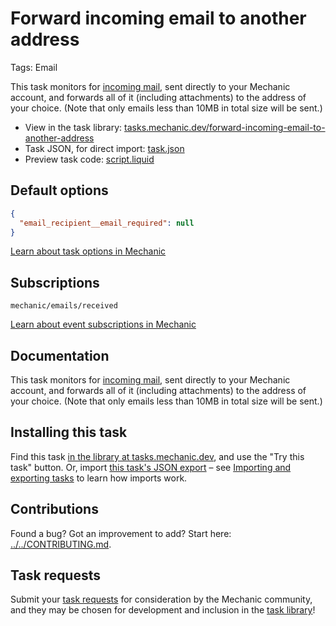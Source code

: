 # Forward incoming email to another address

Tags: Email

This task monitors for [incoming mail](https://learn.mechanic.dev/platform/email/receiving-email), sent directly to your Mechanic account, and forwards all of it (including attachments) to the address of your choice. (Note that only emails less than 10MB in total size will be sent.)

* View in the task library: [tasks.mechanic.dev/forward-incoming-email-to-another-address](https://tasks.mechanic.dev/forward-incoming-email-to-another-address)
* Task JSON, for direct import: [task.json](../../tasks/forward-incoming-email-to-another-address.json)
* Preview task code: [script.liquid](./script.liquid)

## Default options

```json
{
  "email_recipient__email_required": null
}
```

[Learn about task options in Mechanic](https://learn.mechanic.dev/core/tasks/options)

## Subscriptions

```liquid
mechanic/emails/received
```

[Learn about event subscriptions in Mechanic](https://learn.mechanic.dev/core/tasks/subscriptions)

## Documentation

This task monitors for [incoming mail](https://learn.mechanic.dev/platform/email/receiving-email), sent directly to your Mechanic account, and forwards all of it (including attachments) to the address of your choice. (Note that only emails less than 10MB in total size will be sent.)

## Installing this task

Find this task [in the library at tasks.mechanic.dev](https://tasks.mechanic.dev/forward-incoming-email-to-another-address), and use the "Try this task" button. Or, import [this task's JSON export](../../tasks/forward-incoming-email-to-another-address.json) – see [Importing and exporting tasks](https://learn.mechanic.dev/core/tasks/import-and-export) to learn how imports work.

## Contributions

Found a bug? Got an improvement to add? Start here: [../../CONTRIBUTING.md](../../CONTRIBUTING.md).

## Task requests

Submit your [task requests](https://mechanic.canny.io/task-requests) for consideration by the Mechanic community, and they may be chosen for development and inclusion in the [task library](https://tasks.mechanic.dev/)!
